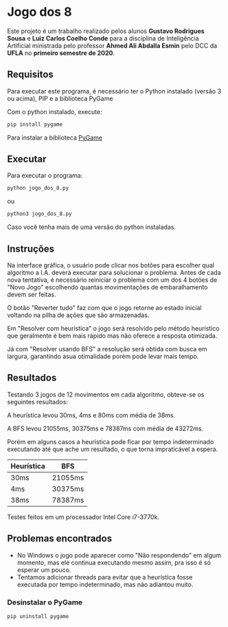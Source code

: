 # Jogo dos 8
Este projeto é um trabalho realizado pelos alunos **Gustavo Rodrigues Sousa** e **Luiz Carlos Coelho Conde** para a disciplina de Inteligência Artificial ministrada pelo professor **Ahmed Ali Abdalla Esmin** pelo DCC da **UFLA** no **primeiro semestre de 2020**. 

## Requisitos
Para executar este programa, é necessário ter o Python instalado (versão 3 ou acima), PIP e a biblioteca PyGame

Com o python instalado, execute:
```bash
pip install pygame
```

Para instalar a biblioteca [PyGame](https://www.pygame.org/ "PyGame")
## Executar
Para executar o programa:
```bash
python jogo_dos_8.py
```
ou
```bash
python3 jogo_dos_8.py
```
Caso você tenha mais de uma versão do python instaladas.

## Instruções
Na interface gráfica, o usuário pode clicar nos botões para escolher qual algoritmo a I.A. deverá executar para solucionar o problema. Antes de cada nova tentativa, é necessário reiniciar o problema com um dos 4 botões de "Novo Jogo" escolhendo quantas movimentações de embaralhamento devem ser feitas.

O botão "Reverter tudo" faz com que o jogo retorne ao estado inicial voltando na pilha de ações que são armazenadas.

Em "Resolver com heurística" o jogo será resolvido pelo método heurístico que geralmente é bem mais rápido mas não oferece a resposta otimizada.

Já com "Resolver usando BFS" a resolução será obtida com busca em largura, garantindo asua otimalidade porém pode levar mais tempo.

## Resultados
Testando 3 jogos de 12 movimentos em cada algoritmo, obteve-se os seguintes resultados:

A heurística levou 30ms, 4ms e 80ms com média de 38ms.

A BFS levou 21055ms, 30375ms e 78387ms com média de 43272ms.

Porém em alguns casos a heurística pode ficar por tempo indeterminado executando até que ache um resultado, o que torna impraticável a espera.

Heurística  | BFS
------------- | -------------
30ms | 21055ms
4ms | 30375ms 
38ms | 78387ms

Testes feitos em um processador Intel Core i7-3770k.

## Problemas encontrados
- No Windows o jogo pode aparecer como "Não respondendo" em algum momento, mas ele continua executando mesmo assim, pra isso é só esperar um pouco.
- Tentamos adicionar threads para evitar que a heurística fosse executada por tempo indeterminado, mas não adiantou muito.

### Desinstalar o PyGame
```bash
pip uninstall pygame
```
